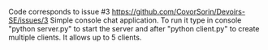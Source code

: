 Code corresponds to issue #3 https://github.com/CovorSorin/Devoirs-SE/issues/3
Simple console chat application.
To run it type in console "python server.py" to start the server and after 
"python client.py" to create multiple clients. It allows up to 5 clients.
